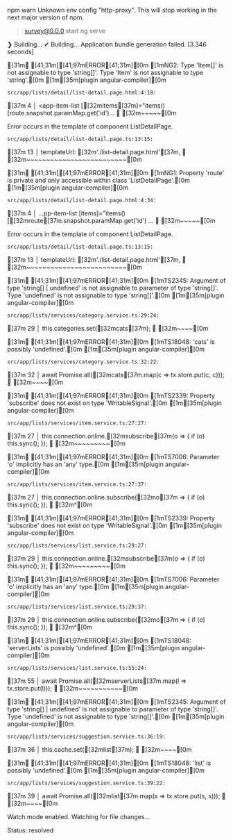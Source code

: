 npm warn Unknown env config "http-proxy". This will stop working in the next major version of npm.

> survey@0.0.0 start
> ng serve

❯ Building...
✔ Building...
Application bundle generation failed. [3.346 seconds]

[31m✘ [41;31m[[41;97mERROR[41;31m][0m [1mNG2: Type 'Item[]' is not assignable to type 'string[]'.
  Type 'Item' is not assignable to type 'string'.[0m [1m[35m[plugin angular-compiler][0m

    src/app/lists/detail/list-detail.page.html:4:18:
[37m      4 │   <app-item-list [[32mitems[37m]="items()[route.snapshot.paramMap.get('id')...
        ╵                   [32m~~~~~[0m

  Error occurs in the template of component ListDetailPage.

    src/app/lists/detail/list-detail.page.ts:13:15:
[37m      13 │   templateUrl: [32m'./list-detail.page.html'[37m,
         ╵                [32m~~~~~~~~~~~~~~~~~~~~~~~~~[0m


[31m✘ [41;31m[[41;97mERROR[41;31m][0m [1mNG1: Property 'route' is private and only accessible within class 'ListDetailPage'.[0m [1m[35m[plugin angular-compiler][0m

    src/app/lists/detail/list-detail.page.html:4:34:
[37m      4 │ ...pp-item-list [items]="items()[[32mroute[37m.snapshot.paramMap.get('id') ...
        ╵                                  [32m~~~~~[0m

  Error occurs in the template of component ListDetailPage.

    src/app/lists/detail/list-detail.page.ts:13:15:
[37m      13 │   templateUrl: [32m'./list-detail.page.html'[37m,
         ╵                [32m~~~~~~~~~~~~~~~~~~~~~~~~~[0m


[31m✘ [41;31m[[41;97mERROR[41;31m][0m [1mTS2345: Argument of type 'string[] | undefined' is not assignable to parameter of type 'string[]'.
  Type 'undefined' is not assignable to type 'string[]'.[0m [1m[35m[plugin angular-compiler][0m

    src/app/lists/services/category.service.ts:29:24:
[37m      29 │     this.categories.set([32mcats[37m);
         ╵                         [32m~~~~[0m


[31m✘ [41;31m[[41;97mERROR[41;31m][0m [1mTS18048: 'cats' is possibly 'undefined'.[0m [1m[35m[plugin angular-compiler][0m

    src/app/lists/services/category.service.ts:32:22:
[37m      32 │     await Promise.all([32mcats[37m.map(c => tx.store.put(c, c)));
         ╵                       [32m~~~~[0m


[31m✘ [41;31m[[41;97mERROR[41;31m][0m [1mTS2339: Property 'subscribe' does not exist on type 'WritableSignal<boolean>'.[0m [1m[35m[plugin angular-compiler][0m

    src/app/lists/services/item.service.ts:27:27:
[37m      27 │     this.connection.online.[32msubscribe[37m(o => { if (o) this.sync(); });
         ╵                            [32m~~~~~~~~~[0m


[31m✘ [41;31m[[41;97mERROR[41;31m][0m [1mTS7006: Parameter 'o' implicitly has an 'any' type.[0m [1m[35m[plugin angular-compiler][0m

    src/app/lists/services/item.service.ts:27:37:
[37m      27 │     this.connection.online.subscribe([32mo[37m => { if (o) this.sync(); });
         ╵                                      [32m^[0m


[31m✘ [41;31m[[41;97mERROR[41;31m][0m [1mTS2339: Property 'subscribe' does not exist on type 'WritableSignal<boolean>'.[0m [1m[35m[plugin angular-compiler][0m

    src/app/lists/services/list.service.ts:29:27:
[37m      29 │     this.connection.online.[32msubscribe[37m(o => { if (o) this.sync(); });
         ╵                            [32m~~~~~~~~~[0m


[31m✘ [41;31m[[41;97mERROR[41;31m][0m [1mTS7006: Parameter 'o' implicitly has an 'any' type.[0m [1m[35m[plugin angular-compiler][0m

    src/app/lists/services/list.service.ts:29:37:
[37m      29 │     this.connection.online.subscribe([32mo[37m => { if (o) this.sync(); });
         ╵                                      [32m^[0m


[31m✘ [41;31m[[41;97mERROR[41;31m][0m [1mTS18048: 'serverLists' is possibly 'undefined'.[0m [1m[35m[plugin angular-compiler][0m

    src/app/lists/services/list.service.ts:55:24:
[37m      55 │       await Promise.all([32mserverLists[37m.map(l => tx.store.put(l)));
         ╵                         [32m~~~~~~~~~~~[0m


[31m✘ [41;31m[[41;97mERROR[41;31m][0m [1mTS2345: Argument of type 'string[] | undefined' is not assignable to parameter of type 'string[]'.
  Type 'undefined' is not assignable to type 'string[]'.[0m [1m[35m[plugin angular-compiler][0m

    src/app/lists/services/suggestion.service.ts:36:19:
[37m      36 │     this.cache.set([32mlist[37m);
         ╵                    [32m~~~~[0m


[31m✘ [41;31m[[41;97mERROR[41;31m][0m [1mTS18048: 'list' is possibly 'undefined'.[0m [1m[35m[plugin angular-compiler][0m

    src/app/lists/services/suggestion.service.ts:39:22:
[37m      39 │     await Promise.all([32mlist[37m.map(s => tx.store.put(s, s)));
         ╵                       [32m~~~~[0m


Watch mode enabled. Watching for file changes...

Status: resolved
